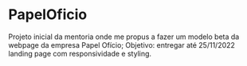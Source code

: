 # PapelOficio
Projeto inicial da mentoria onde me propus a fazer um modelo beta da webpage da empresa Papel Ofício;
Objetivo: entregar até 25/11/2022 landing page com responsividade e styling.